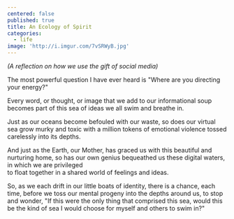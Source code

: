 ```yaml
---
centered: false
published: true
title: An Ecology of Spirit
categories:
  - life
image: 'http://i.imgur.com/7vSRWyB.jpg'
---
```

_(A reflection on how we use the gift of social media)_

The most powerful question I have ever heard
is "Where are you directing your energy?"

Every word, or thought, or image
that we add to our informational soup
becomes part of this sea of ideas
we all swim and breathe in.

Just as our oceans 
become befouled
with our waste,
so does our virtual sea
grow murky and toxic
with a million tokens 
of emotional violence
tossed carelessly into its depths.

And just as the Earth, 
our Mother,
has graced us 
with this beautiful 
and nurturing home,
so has our own genius
bequeathed us these digital waters,
in which we are privileged  
to float together
in a shared world
of feelings and ideas.

So, as we each drift 
in our little boats of identity,
there is a chance, each time, 
before we toss 
our mental progeny
into the depths around us,
to stop and wonder,
"If this were the only thing 
that comprised this sea,
would this be the kind of sea 
I would choose
for myself and others
to swim in?"
